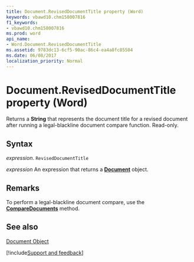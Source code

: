 ```yaml
---
title: Document.RevisedDocumentTitle property (Word)
keywords: vbawd10.chm158007816
f1_keywords:
- vbawd10.chm158007816
ms.prod: word
api_name:
- Word.Document.RevisedDocumentTitle
ms.assetid: 9783dc13-6cf5-90ac-86c4-ea4a8fc85504
ms.date: 06/08/2017
localization_priority: Normal
---
```



# Document.RevisedDocumentTitle property (Word)

Returns a  **String** that represents the document title for a revised document after running a legal-blackline document compare function. Read-only.


## Syntax

_expression_. `RevisedDocumentTitle`

 _expression_ An expression that returns a **[Document](Word.Document.md)** object.


## Remarks

To perform a legal-blackline document compare, use the  **[CompareDocuments](Word.Application.CompareDocuments.md)** method.


## See also


[Document Object](Word.Document.md)

[!include[Support and feedback](~/includes/feedback-boilerplate.md)]